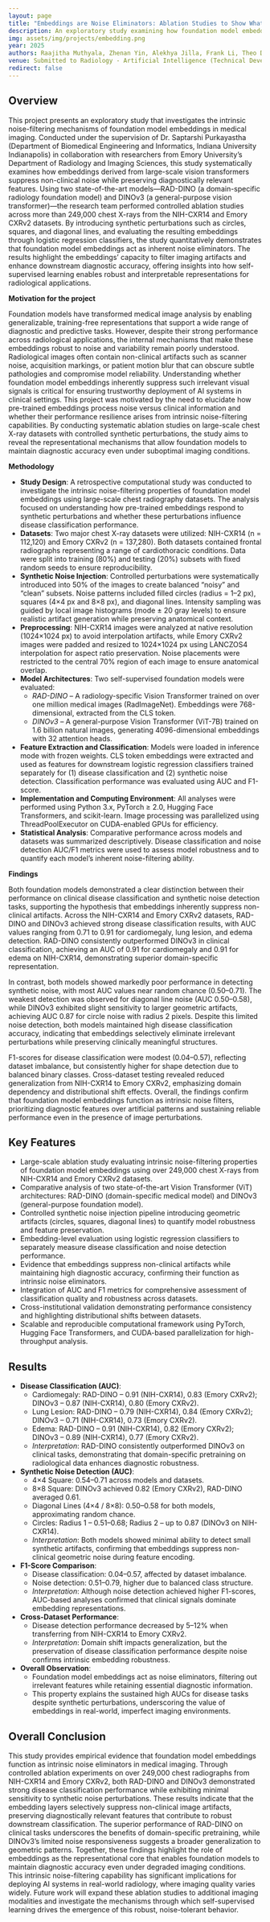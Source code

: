```yaml
---
layout: page
title: "Embeddings are Noise Eliminators: Ablation Studies to Show What is Eliminated in Foundation Models"
description: An exploratory study examining how foundation model embeddings inherently eliminate non-clinical noise and imaging artifacts through systematic ablation experiments, revealing their role as intrinsic noise filters in medical image representation.
img: assets/img/projects/embedding.png
year: 2025
authors: Raajitha Muthyala, Zhenan Yin, Alekhya Jilla, Frank Li, Theo Dapamede, Bardia Khosravi, Mohammadreza Chavoshi, Judy Gichoya, and Saptarshi Purkayastha
venue: Submitted to Radiology - Artificial Intelligence (Technical Developments)
redirect: false
---
```


## Overview

This project presents an exploratory study that investigates the intrinsic noise-filtering mechanisms of foundation model embeddings in medical imaging. Conducted under the supervision of Dr. Saptarshi Purkayastha (Department of Biomedical Engineering and Informatics, Indiana University Indianapolis) in collaboration with researchers from Emory University’s Department of Radiology and Imaging Sciences, this study systematically examines how embeddings derived from large-scale vision transformers suppress non-clinical noise while preserving diagnostically relevant features. Using two state-of-the-art models—RAD-DINO (a domain-specific radiology foundation model) and DINOv3 (a general-purpose vision transformer)—the research team performed controlled ablation studies across more than 249,000 chest X-rays from the NIH-CXR14 and Emory CXRv2 datasets. By introducing synthetic perturbations such as circles, squares, and diagonal lines, and evaluating the resulting embeddings through logistic regression classifiers, the study quantitatively demonstrates that foundation model embeddings act as inherent noise eliminators. The results highlight the embeddings’ capacity to filter imaging artifacts and enhance downstream diagnostic accuracy, offering insights into how self-supervised learning enables robust and interpretable representations for radiological applications.

**Motivation for the project**

Foundation models have transformed medical image analysis by enabling generalizable, training-free representations that support a wide range of diagnostic and predictive tasks. However, despite their strong performance across radiological applications, the internal mechanisms that make these embeddings robust to noise and variability remain poorly understood. Radiological images often contain non-clinical artifacts such as scanner noise, acquisition markings, or patient motion blur that can obscure subtle pathologies and compromise model reliability. Understanding whether foundation model embeddings inherently suppress such irrelevant visual signals is critical for ensuring trustworthy deployment of AI systems in clinical settings. This project was motivated by the need to elucidate how pre-trained embeddings process noise versus clinical information and whether their performance resilience arises from intrinsic noise-filtering capabilities. By conducting systematic ablation studies on large-scale chest X-ray datasets with controlled synthetic perturbations, the study aims to reveal the representational mechanisms that allow foundation models to maintain diagnostic accuracy even under suboptimal imaging conditions.

**Methodology**
- **Study Design**: A retrospective computational study was conducted to investigate the intrinsic noise-filtering properties of foundation model embeddings using large-scale chest radiography datasets. The analysis focused on understanding how pre-trained embeddings respond to synthetic perturbations and whether these perturbations influence disease classification performance.
- **Datasets**: Two major chest X-ray datasets were utilized: NIH-CXR14 (n = 112,120) and Emory CXRv2 (n = 137,280). Both datasets contained frontal radiographs representing a range of cardiothoracic conditions. Data were split into training (80%) and testing (20%) subsets with fixed random seeds to ensure reproducibility.
- **Synthetic Noise Injection**: Controlled perturbations were systematically introduced into 50% of the images to create balanced “noisy” and “clean” subsets. Noise patterns included filled circles (radius = 1–2 px), squares (4×4 px and 8×8 px), and diagonal lines. Intensity sampling was guided by local image histograms (mode ± 20 gray levels) to ensure realistic artifact generation while preserving anatomical context.
- **Preprocessing**: NIH-CXR14 images were analyzed at native resolution (1024×1024 px) to avoid interpolation artifacts, while Emory CXRv2 images were padded and resized to 1024×1024 px using LANCZOS4 interpolation for aspect ratio preservation. Noise placements were restricted to the central 70% region of each image to ensure anatomical overlap.
- **Model Architectures**: Two self-supervised foundation models were evaluated:
   - *RAD-DINO* – A radiology-specific Vision Transformer trained on over one million medical images (RadImageNet). Embeddings were 768-dimensional, extracted from the CLS token.
   - *DINOv3* – A general-purpose Vision Transformer (ViT-7B) trained on 1.6 billion natural images, generating 4096-dimensional embeddings with 32 attention heads.
- **Feature Extraction and Classification**: Models were loaded in inference mode with frozen weights. CLS token embeddings were extracted and used as features for downstream logistic regression classifiers trained separately for (1) disease classification and (2) synthetic noise detection. Classification performance was evaluated using AUC and F1-score.
- **Implementation and Computing Environment**: All analyses were performed using Python 3.x, PyTorch ≥ 2.0, Hugging Face Transformers, and scikit-learn. Image processing was parallelized using ThreadPoolExecutor on CUDA-enabled GPUs for efficiency.
- **Statistical Analysis**: Comparative performance across models and datasets was summarized descriptively. Disease classification and noise detection AUC/F1 metrics were used to assess model robustness and to quantify each model’s inherent noise-filtering ability.

**Findings**

Both foundation models demonstrated a clear distinction between their performance on clinical disease classification and synthetic noise detection tasks, supporting the hypothesis that embeddings inherently suppress non-clinical artifacts. Across the NIH-CXR14 and Emory CXRv2 datasets, RAD-DINO and DINOv3 achieved strong disease classification results, with AUC values ranging from 0.71 to 0.91 for cardiomegaly, lung lesion, and edema detection. RAD-DINO consistently outperformed DINOv3 in clinical classification, achieving an AUC of 0.91 for cardiomegaly and 0.91 for edema on NIH-CXR14, demonstrating superior domain-specific representation.

In contrast, both models showed markedly poor performance in detecting synthetic noise, with most AUC values near random chance (0.50–0.71). The weakest detection was observed for diagonal line noise (AUC 0.50–0.58), while DINOv3 exhibited slight sensitivity to larger geometric artifacts, achieving AUC 0.87 for circle noise with radius 2 pixels. Despite this limited noise detection, both models maintained high disease classification accuracy, indicating that embeddings selectively eliminate irrelevant perturbations while preserving clinically meaningful structures.

F1-scores for disease classification were modest (0.04–0.57), reflecting dataset imbalance, but consistently higher for shape detection due to balanced binary classes. Cross-dataset testing revealed reduced generalization from NIH-CXR14 to Emory CXRv2, emphasizing domain dependency and distributional shift effects. Overall, the findings confirm that foundation model embeddings function as intrinsic noise filters, prioritizing diagnostic features over artificial patterns and sustaining reliable performance even in the presence of image perturbations.

## Key Features

- Large-scale ablation study evaluating intrinsic noise-filtering properties of foundation model embeddings using over 249,000 chest X-rays from NIH-CXR14 and Emory CXRv2 datasets.
- Comparative analysis of two state-of-the-art Vision Transformer (ViT) architectures: RAD-DINO (domain-specific medical model) and DINOv3 (general-purpose foundation model).
- Controlled synthetic noise injection pipeline introducing geometric artifacts (circles, squares, diagonal lines) to quantify model robustness and feature preservation.
- Embedding-level evaluation using logistic regression classifiers to separately measure disease classification and noise detection performance.
- Evidence that embeddings suppress non-clinical artifacts while maintaining high diagnostic accuracy, confirming their function as intrinsic noise eliminators.
- Integration of AUC and F1 metrics for comprehensive assessment of classification quality and robustness across datasets.
- Cross-institutional validation demonstrating performance consistency and highlighting distributional shifts between datasets.
- Scalable and reproducible computational framework using PyTorch, Hugging Face Transformers, and CUDA-based parallelization for high-throughput analysis.

## Results

- **Disease Classification (AUC)**:
   - Cardiomegaly: RAD-DINO – 0.91 (NIH-CXR14), 0.83 (Emory CXRv2); DINOv3 – 0.87 (NIH-CXR14), 0.80 (Emory CXRv2).
   - Lung Lesion: RAD-DINO – 0.79 (NIH-CXR14), 0.84 (Emory CXRv2); DINOv3 – 0.71 (NIH-CXR14), 0.73 (Emory CXRv2).
   - Edema: RAD-DINO – 0.91 (NIH-CXR14), 0.82 (Emory CXRv2); DINOv3 – 0.89 (NIH-CXR14), 0.77 (Emory CXRv2).
   - *Interpretation*: RAD-DINO consistently outperformed DINOv3 on clinical tasks, demonstrating that domain-specific pretraining on radiological data enhances diagnostic robustness.
- **Synthetic Noise Detection (AUC)**:
   - 4×4 Square: 0.54–0.71 across models and datasets.
   - 8×8 Square: DINOv3 achieved 0.82 (Emory CXRv2), RAD-DINO averaged 0.61.
   - Diagonal Lines (4×4 / 8×8): 0.50–0.58 for both models, approximating random chance.
   - Circles: Radius 1 – 0.51–0.68; Radius 2 – up to 0.87 (DINOv3 on NIH-CXR14).
   - *Interpretation*: Both models showed minimal ability to detect small synthetic artifacts, confirming that embeddings suppress non-clinical geometric noise during feature encoding.
- **F1-Score Comparison**:
   - Disease classification: 0.04–0.57, affected by dataset imbalance.
   - Noise detection: 0.51–0.79, higher due to balanced class structure.
   - *Interpretation*: Although noise detection achieved higher F1-scores, AUC-based analyses confirmed that clinical signals dominate embedding representations.
- **Cross-Dataset Performance**:
   - Disease detection performance decreased by 5–12% when transferring from NIH-CXR14 to Emory CXRv2.
   - *Interpretation*: Domain shift impacts generalization, but the preservation of disease classification performance despite noise confirms intrinsic embedding robustness.
- **Overall Observation**:
   - Foundation model embeddings act as noise eliminators, filtering out irrelevant features while retaining essential diagnostic information.
   - This property explains the sustained high AUCs for disease tasks despite synthetic perturbations, underscoring the value of embeddings in real-world, imperfect imaging environments.

## Overall Conclusion

This study provides empirical evidence that foundation model embeddings function as intrinsic noise eliminators in medical imaging. Through controlled ablation experiments on over 249,000 chest radiographs from NIH-CXR14 and Emory CXRv2, both RAD-DINO and DINOv3 demonstrated strong disease classification performance while exhibiting minimal sensitivity to synthetic noise perturbations. These results indicate that the embedding layers selectively suppress non-clinical image artifacts, preserving diagnostically relevant features that contribute to robust downstream classification. The superior performance of RAD-DINO on clinical tasks underscores the benefits of domain-specific pretraining, while DINOv3’s limited noise responsiveness suggests a broader generalization to geometric patterns. Together, these findings highlight the role of embeddings as the representational core that enables foundation models to maintain diagnostic accuracy even under degraded imaging conditions. This intrinsic noise-filtering capability has significant implications for deploying AI systems in real-world radiology, where imaging quality varies widely. Future work will expand these ablation studies to additional imaging modalities and investigate the mechanisms through which self-supervised learning drives the emergence of this robust, noise-tolerant behavior.